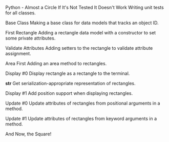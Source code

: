 Python - Almost a Circle
If It's Not Tested It Doesn't Work
Writing unit tests for all classes.

Base Class
Making a base class for data models that tracks an object ID.

First Rectangle
Adding a rectangle data model with a constructor to set some private attributes.

Validate Attributes
Adding setters to the rectangle to validate attribute assignment.

Area First
Adding an area method to rectangles.

Display #0
Display rectangle as a rectangle to the terminal.

__str__
Get serialization-appropriate representation of rectangles.

Display #1
Add position support when displaying rectangles.

Update #0
Update attributes of rectangles from positional arguments in a method.

Update #1
Update attributes of rectangles from keyword arguments in a method.

And Now, the Square!
